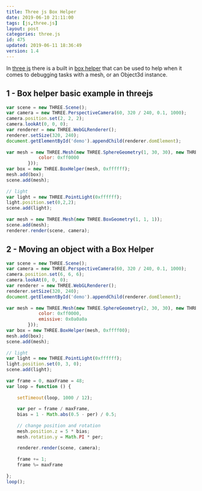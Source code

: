 ```yaml
---
title: Three js Box Helper
date: 2019-06-10 21:11:00
tags: [js,three.js]
layout: post
categories: three.js
id: 475
updated: 2019-06-11 18:36:49
version: 1.4
---
```


In [three js](https://threejs.org/) there is a built in [box helper](https://threejs.org/docs/index.html#api/en/helpers/BoxHelper) that can be used to help when it comes to debugging tasks with a mesh, or an Object3d instance.

<!-- more -->

## 1 - Box helper basic example in threejs

```js
var scene = new THREE.Scene();
var camera = new THREE.PerspectiveCamera(60, 320 / 240, 0.1, 1000);
camera.position.set(2, 2, 2);
camera.lookAt(0, 0, 0);
var renderer = new THREE.WebGLRenderer();
renderer.setSize(320, 240);
document.getElementById('demo').appendChild(renderer.domElement);
 
var mesh = new THREE.Mesh(new THREE.SphereGeometry(1, 30, 30), new THREE.MeshStandardMaterial({
            color: 0xff0000
        }));
var box = new THREE.BoxHelper(mesh, 0xffffff);
mesh.add(box);
scene.add(mesh);
 
// light
var light = new THREE.PointLight(0xffffff);
light.position.set(0,2,2);
scene.add(light);
 
var mesh = new THREE.Mesh(new THREE.BoxGeometry(1, 1, 1));
scene.add(mesh);
renderer.render(scene, camera);
```

## 2 - Moving an object with a Box Helper

```js
var scene = new THREE.Scene();
var camera = new THREE.PerspectiveCamera(60, 320 / 240, 0.1, 1000);
camera.position.set(6, 6, 6);
camera.lookAt(0, 0, 0);
var renderer = new THREE.WebGLRenderer();
renderer.setSize(320, 240);
document.getElementById('demo').appendChild(renderer.domElement);
 
var mesh = new THREE.Mesh(new THREE.SphereGeometry(2, 30, 30), new THREE.MeshStandardMaterial({
            color: 0xff0000,
            emissive: 0x0a0a0a
        }));
var box = new THREE.BoxHelper(mesh, 0xffff00);
mesh.add(box);
scene.add(mesh);
 
// light
var light = new THREE.PointLight(0xffffff);
light.position.set(0, 3, 0);
scene.add(light);
 
var frame = 0, maxFrame = 48;
var loop = function () {
 
    setTimeout(loop, 1000 / 12);
 
    var per = frame / maxFrame,
    bias = 1 - Math.abs(0.5 - per) / 0.5;
 
    // change position and rotation
    mesh.position.z = 5 * bias;
    mesh.rotation.y = Math.PI * per;
 
    renderer.render(scene, camera);
 
    frame += 1;
    frame %= maxFrame
 
};
loop();
```
